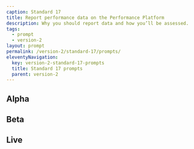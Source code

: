 ```yaml
---
caption: Standard 17
title: Report performance data on the Performance Platform
description: Why you should report data and how you’ll be assessed.
tags:
  - prompt
  - version-2
layout: prompt
permalink: /version-2/standard-17/prompts/
eleventyNavigation:
  key: version-2-standard-17-prompts
  title: Standard 17 prompts
  parent: version-2
---
```


## Alpha

## Beta

## Live
